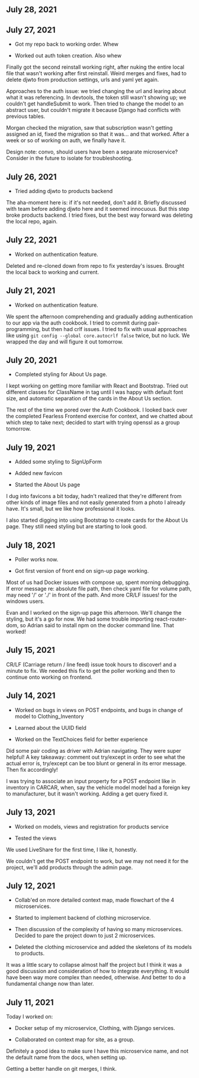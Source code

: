 ## July 28, 2021


## July 27, 2021

* Got my repo back to working order. Whew

* Worked out auth token creation. Also whew

Finally got the second reinstall working right, after nuking the entire local file that wasn't working after first reinstall. Weird merges and fixes, had to delete djwto from production settings, urls and yaml yet again.

Approaches to the auth issue: we tried changing the url and learing about what it was referencing. In devtools, the token still wasn't showing up; we couldn't get handleSubmit to work. Then tried to change the model to an abstract user, but couldn't migrate it because Django had conflicts with previous tables.

Morgan checked the migration, saw that subscription wasn't getting assigned an id, fixed the migration so that it was... and that worked. After a week or so of working on auth, we finally have it.

Design note: convo, should users have been a separate microservice? Consider in the future to isolate for troubleshooting.

## July 26, 2021

* Tried adding djwto to products backend

The aha-moment here is: if it's not needed, don't add it. Briefly discussed with team before adding djwto here and it seemed innocuous. But this step broke products backend. I tried fixes, but the best way forward was deleting the local repo, again.

## July 22, 2021

* Worked on authentication feature.

Deleted and re-cloned down from repo to fix yesterday's issues. Brought the local back to working and current.

## July 21, 2021

* Worked on authentication feature.

We spent the afternoon comprehending and gradually adding authentication to our app via the auth cookbook.  I tried to commit during pair-programming, but then had crlf issues. I tried to fix with usual approaches like using `git config --global core.autocrlf false` twice, but no luck. We wrapped the day and will figure it out tomorrow.


## July 20, 2021

* Completed styling for About Us page.

I kept working on getting more familiar with React and Bootstrap. Tried out different classes for ClassName in tag until I was happy with default font size, and automatic separation of the cards in the About Us section.

The rest of the time we pored over the Auth Cookbook. I looked back over the completed Fearless Frontend exercise for context, and we chatted about which step to take next; decided to start with trying openssl as a group tomorrow.


## July 19, 2021

* Added some styling to SignUpForm

* Added new favicon

* Started the About Us page

I dug into favicons a bit today, hadn't realized that they're different from other kinds of image files and not easily generated from a photo I already have. It's small, but we like how professional it looks.

I also started digging into using Bootstrap to create cards for the About Us page. They still need styling but are starting to look good.

## July 18, 2021

* Poller works now.

* Got first version of front end on sign-up page working.

Most of us had Docker issues with compose up, spent morning debugging. If error message re: absolute file path, then check yaml file for volume path, may need '/' or './' in front of the path. And more CR/LF issues! for the windows users.

Evan and I worked on the sign-up page this afternoon. We'll change the styling, but it's a go for now. We had some trouble importing react-router-dom, so Adrian said to install npm on the docker command line. That worked!


## July 15, 2021

CR/LF (Carriage return / line feed) issue took hours to discover! and a minute to fix. We needed this fix to get the poller working and then to continue onto working on frontend.

## July 14, 2021

* Worked on bugs in views on POST endpoints, and bugs in change of model to Clothing_Inventory

* Learned about the UUID field

* Worked on the TextChoices field for better experience

Did some pair coding as driver with Adrian navigating. They were super helpful! A key takeaway: comment out try/except in order to see what the actual error is, try/except can be too blunt or general in its error message. Then fix accordingly!

I was trying to associate an input property for a POST endpoint like in inventory in CARCAR, when, say the vehicle model model had a foreign key to manufacturer, but it wasn't working. Adding a get query fixed it.

## July 13, 2021

* Worked on models, views and registration for products service

* Tested the views

We used LiveShare for the first time, I like it, honestly.

We couldn't get the POST endpoint to work, but we may not need it for the project, we'll add products through the admin page.


## July 12, 2021

* Collab'ed on more detailed context map, made flowchart of the 4 microservices.

* Started to implement backend of clothing microservice.

* Then discussion of the complexity of having so many microservices. Decided to pare the project down to just 2 microservices.

* Deleted the clothing microservice and added the skeletons of its models to products.

It was a little scary to collapse almost half the project but I think it was a good discussion and consideration of how to integrate everything. It would have been way more complex than needed, otherwise. And better to do a fundamental change now than later.


## July 11, 2021

Today I worked on:

* Docker setup of my microservice, Clothing, with Django services.

* Collaborated on context map for site, as a group.

Definitely a good idea to make sure I have this microservice name, and not the default name from the docs, when setting up.

Getting a better handle on git merges, I think.